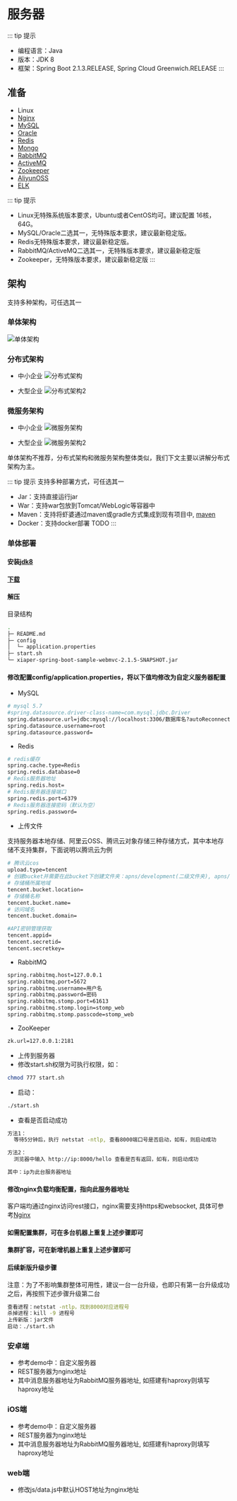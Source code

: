 # 服务器

::: tip 提示

* 编程语言：Java
* 版本：JDK 8
* 框架：Spring Boot 2.1.3.RELEASE, Spring Cloud Greenwich.RELEASE
:::

## 准备

* Linux
* [Nginx](/component/nginx.md)
* [MySQL](/component/mysql.md)
* [Oracle](/component/oracle.md)
* [Redis](/component/redis.md)
* [Mongo](/component/mongo.md)
* [RabbitMQ](/component/rabbitmq.md)
* [ActiveMQ](/component/activemq.md)
* [Zookeeper](/component/zookeeper.md)
* [AliyunOSS](/component/aliyunoss.md)
* [ELK](/other/elk.md)

::: tip 提示

* Linux无特殊系统版本要求，Ubuntu或者CentOS均可。建议配置 16核，64G。
* MySQL/Oracle二选其一，无特殊版本要求，建议最新稳定版。
* Redis无特殊版本要求，建议最新稳定版。
* RabbitMQ/ActiveMQ二选其一，无特殊版本要求，建议最新稳定版
* Zookeeper，无特殊版本要求，建议最新稳定版
:::

## 架构

支持多种架构，可任选其一
<!-- TODO: 高并发、高可用、易伸缩、可扩展、安全 -->

### 单体架构

![单体架构](/xiaper.io/architechture-sole.png)

### 分布式架构

* 中小企业
![分布式架构](/xiaper.io/architechture-cluster.png)

* 大型企业
![分布式架构2](/xiaper.io/architechture-cluster2.png)

### 微服务架构

* 中小企业
![微服务架构](/xiaper.io/architechture-service.png)

* 大型企业
![微服务架构2](/xiaper.io/architechture-service2.png)

<!-- ## 部署 -->

单体架构不推荐，分布式架构和微服务架构整体类似，我们下文主要以讲解分布式架构为主。

::: tip 提示
支持多种部署方式，可任选其一

* Jar：支持直接运行jar
* War：支持war包放到Tomcat/WebLogic等容器中
* Maven：支持将虾婆通过maven或gradle方式集成到现有项目中, [maven](https://mvnrepository.com/artifact/io.xiaper)
* Docker：支持docker部署 TODO
:::

<!-- TODO: ### 源码 -->
<!-- TODO: War -->
<!-- TODO: ### Docker -->
<!-- TODO:开发vuepress插件：支持客服和聊天 -->

### 单体部署

#### 安装[jdk8](https://github.com/Bytedesk/bytedesk-server/wiki/java)

#### [下载](https://github.com/Bytedesk/bytedesk-server/releases)

#### 解压

目录结构

``` bash
.
├─ README.md
├─ config
│  └─ application.properties
├─ start.sh
└─ xiaper-spring-boot-sample-webmvc-2.1.5-SNAPSHOT.jar
```

#### 修改配置config/application.properties，将以下值均修改为自定义服务器配置

* MySQL

``` bash
# mysql 5.7
#spring.datasource.driver-class-name=com.mysql.jdbc.Driver
spring.datasource.url=jdbc:mysql://localhost:3306/数据库名?autoReconnect=true&characterEncoding=utf8&useSSL=true&serverTimezone=GMT%2B8
spring.datasource.username=root
spring.datasource.password=
```

* Redis

``` bash
# redis缓存
spring.cache.type=Redis
spring.redis.database=0
# Redis服务器地址
spring.redis.host=
# Redis服务器连接端口
spring.redis.port=6379
# Redis服务器连接密码（默认为空）
spring.redis.password=
```

* 上传文件

支持服务器本地存储、阿里云OSS、腾讯云对象存储三种存储方式，其中本地存储不支持集群，下面说明以腾讯云为例

``` bash
# 腾讯云cos
upload.type=tencent
# 创建bucket并需要在此bucket下创建文件夹：apns/development(二级文件夹), apns/production(二级文件夹), avatars, images, voices, files
# 存储桶所属地域
tencent.bucket.location=
# 存储桶名称
tencent.bucket.name=
# 访问域名
tencent.bucket.domain=

#API密钥管理获取
tencent.appid=
tencent.secretid=
tencent.secretkey=
```

* RabbitMQ

``` bash
spring.rabbitmq.host=127.0.0.1
spring.rabbitmq.port=5672
spring.rabbitmq.username=用户名
spring.rabbitmq.password=密码
spring.rabbitmq.stomp.port=61613
spring.rabbitmq.stomp.login=stomp_web
spring.rabbitmq.stomp.passcode=stomp_web
```

* ZooKeeper

``` bash
zk.url=127.0.0.1:2181
```

* 上传到服务器
* 修改start.sh权限为可执行权限，如：

``` bash
chmod 777 start.sh
```

* 启动：

``` bash
./start.sh
```

* 查看是否启动成功

``` bash
方法1：
  等待5分钟后，执行 netstat -ntlp, 查看8000端口号是否启动，如有，则启动成功

方法2：
  浏览器中输入 http://ip:8000/hello 查看是否有返回，如有，则启动成功

其中：ip为此台服务器地址
```

#### 修改nginx负载均衡配置，指向此服务器地址

客户端均通过nginx访问rest接口，nginx需要支持https和websocket, 具体可参考[Nginx](/component/nginx.md)

#### 如需配置集群，可在多台机器上重复上述步骤即可

#### 集群扩容，可在新增机器上重复上述步骤即可

#### 后续新版升级步骤

注意：为了不影响集群整体可用性，建议一台一台升级，也即只有第一台升级成功之后，再按照下述步骤升级第二台

``` bash
查看进程：netstat -ntlp，找到8000对应进程号
杀掉进程：kill -9 进程号
上传新版：jar文件
启动：./start.sh
```

### 安卓端

* 参考demo中：自定义服务器
* REST服务器为nginx地址
* 其中消息服务器地址为RabbitMQ服务器地址, 如搭建有haproxy则填写haproxy地址

### iOS端

* 参考demo中：自定义服务器
* REST服务器为nginx地址
* 其中消息服务器地址为RabbitMQ服务器地址, 如搭建有haproxy则填写haproxy地址

### web端

* 修改js/data.js中默认HOST地址为nginx地址

<!-- ### 快速集群部署 -->

<!-- ::: tip 提示

* 默认开发工具使用IntelliJ IDEA, 您也可以使用Spring Tool Suite或者Eclipse，根据您的喜好
* 基于Maven作为项目管理工具
::: -->

<!-- 
## 其他

### 关于图片、文件、语音、视频消息

### 关于业务系统账号体系与IM账号体系整合 
-->
